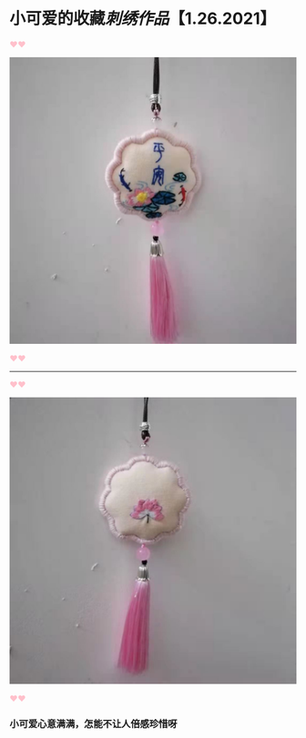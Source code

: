 # 小可爱的收藏*刺绣作品*【1.26.2021】


<font color="pink">&hearts;&hearts;</font>


![正面](./images/正面.jpg)


<font color="pink">&hearts;&hearts;</font>


----------------

<font color="pink">&hearts;&hearts;</font>


![背面](./images/背面.jpg)


<font color="pink">&hearts;&hearts;</font>



### 小可爱心意满满，怎能不让人倍感珍惜呀
